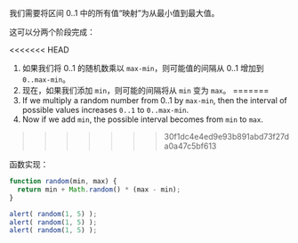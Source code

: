 我们需要将区间 0..1 中的所有值“映射”为从最小值到最大值。

这可以分两个阶段完成：

<<<<<<< HEAD
1. 如果我们将 0..1 的随机数乘以 `max-min`，则可能值的间隔从 0..1 增加到 `0..max-min`。
2. 现在，如果我们添加 `min`，则可能的间隔将从 `min` 变为 `max`。
=======
1. If we multiply a random number from 0..1 by `max-min`, then the interval of possible values increases `0..1` to `0..max-min`.
2. Now if we add `min`, the possible interval becomes from `min` to `max`.
>>>>>>> 30f1dc4e4ed9e93b891abd73f27da0a47c5bf613

函数实现：

```js run
function random(min, max) {
  return min + Math.random() * (max - min);
}

alert( random(1, 5) ); 
alert( random(1, 5) ); 
alert( random(1, 5) ); 
```
